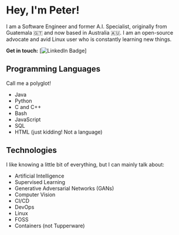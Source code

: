 # Hey, I'm Peter!

I am a Software Engineer and former A.I. Specialist, originally from Guatemala 🇬🇹 and now based in Australia 🇦🇺. I am an open-source advocate and avid Linux user 
who is constantly learning new things.

**Get in touch:**
[![LinkedIn Badge](https://img.shields.io/badge/-Peter%20Stone-blue?style=flat&logo=linkedin&link=https://au.linkedin.com/in/mr-stone)]

## Programming Languages
Call me a polyglot!

- Java
- Python
- C and C++
- Bash
- JavaScript
- SQL
- HTML (just kidding! Not a language)

## Technologies
I like knowing a little bit of everything, but I can mainly talk about:

- Artificial Intelligence
- Supervised Learning
- Generative Adversarial Networks (GANs)
- Computer Vision
- CI/CD
- DevOps
- Linux
- FOSS
- Containers (not Tupperware)